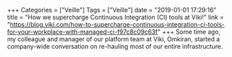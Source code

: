 +++
Categories = ["Veille"]
Tags = ["Veille"]
date = "2019-01-01 17:29:16"
title = "How we supercharge Continuous Integration (CI) tools at Viki!"
link = "https://blog.viki.com/how-to-supercharge-continuous-integration-ci-tools-for-your-workplace-with-managed-ci-f97c8c09c63f"
+++
Some time ago, my colleague and manager of our platform team at Viki, Omkiran, started a company-wide conversation on re-hauling most of our entire infrastructure.